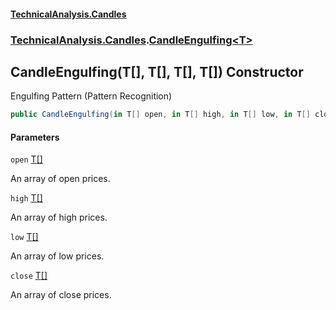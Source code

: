 #### [TechnicalAnalysis.Candles](Atypical.TechnicalAnalysis.Candles.md 'Atypical.TechnicalAnalysis.Candles')
### [TechnicalAnalysis.Candles](Atypical.TechnicalAnalysis.Candles.md#TechnicalAnalysis.Candles 'TechnicalAnalysis.Candles').[CandleEngulfing&lt;T&gt;](CandleEngulfing_T_.md 'TechnicalAnalysis.Candles.CandleEngulfing<T>')

## CandleEngulfing(T[], T[], T[], T[]) Constructor

Engulfing Pattern (Pattern Recognition)

```csharp
public CandleEngulfing(in T[] open, in T[] high, in T[] low, in T[] close);
```
#### Parameters

<a name='TechnicalAnalysis.Candles.CandleEngulfing_T_.CandleEngulfing(T[],T[],T[],T[]).open'></a>

`open` [T](CandleEngulfing_T_.md#TechnicalAnalysis.Candles.CandleEngulfing_T_.T 'TechnicalAnalysis.Candles.CandleEngulfing<T>.T')[[]](https://docs.microsoft.com/en-us/dotnet/api/System.Array 'System.Array')

An array of open prices.

<a name='TechnicalAnalysis.Candles.CandleEngulfing_T_.CandleEngulfing(T[],T[],T[],T[]).high'></a>

`high` [T](CandleEngulfing_T_.md#TechnicalAnalysis.Candles.CandleEngulfing_T_.T 'TechnicalAnalysis.Candles.CandleEngulfing<T>.T')[[]](https://docs.microsoft.com/en-us/dotnet/api/System.Array 'System.Array')

An array of high prices.

<a name='TechnicalAnalysis.Candles.CandleEngulfing_T_.CandleEngulfing(T[],T[],T[],T[]).low'></a>

`low` [T](CandleEngulfing_T_.md#TechnicalAnalysis.Candles.CandleEngulfing_T_.T 'TechnicalAnalysis.Candles.CandleEngulfing<T>.T')[[]](https://docs.microsoft.com/en-us/dotnet/api/System.Array 'System.Array')

An array of low prices.

<a name='TechnicalAnalysis.Candles.CandleEngulfing_T_.CandleEngulfing(T[],T[],T[],T[]).close'></a>

`close` [T](CandleEngulfing_T_.md#TechnicalAnalysis.Candles.CandleEngulfing_T_.T 'TechnicalAnalysis.Candles.CandleEngulfing<T>.T')[[]](https://docs.microsoft.com/en-us/dotnet/api/System.Array 'System.Array')

An array of close prices.
